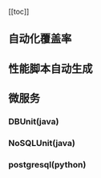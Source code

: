 [[toc]]
## 自动化覆盖率
## 性能脚本自动生成
## 微服务
### DBUnit(java)
### NoSQLUnit(java)
### postgresql(python)
## 